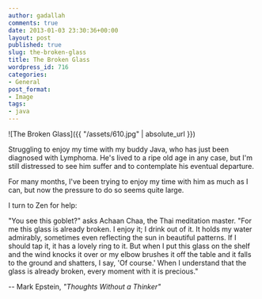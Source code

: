 ```yaml
---
author: gadallah
comments: true
date: 2013-01-03 23:30:36+00:00
layout: post
published: true
slug: the-broken-glass
title: The Broken Glass
wordpress_id: 716
categories:
- General
post_format:
- Image
tags:
- java
---
```


![The Broken Glass]({{ "/assets/610.jpg" | absolute_url }})

Struggling to enjoy my time with my buddy Java, who has just been diagnosed with Lymphoma. He's lived to a ripe old age in any case, but I'm still distressed to see him suffer and to contemplate his eventual departure.

For many months, I've been trying to enjoy my time with him as much as I can, but now the pressure to do so seems quite large.

I turn to Zen for help:

"You see this goblet?" asks Achaan Chaa, the Thai meditation master. "For me this glass is already broken. I enjoy it; I drink out of it. It holds my water admirably, sometimes even reflecting the sun in beautiful patterns. If I should tap it, it has a lovely ring to it. But when I put this glass on the shelf and the wind knocks it over or my elbow brushes it off the table and it falls to the ground and shatters, I say, 'Of course.' When I understand that the glass is already broken, every moment with it is precious."

-- Mark Epstein,
_"Thoughts Without a Thinker"_
